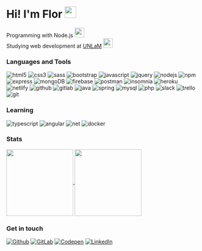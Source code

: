 <h1>Hi! I'm Flor <img src="https://media.giphy.com/media/LFhufPNdTmlKynSCu5/giphy.gif" width="30"></h1>

<p>Programming with Node.js <img src="https://media.giphy.com/media/cIn5fTcjnKhStIeAef/giphy.gif" width="25"></br>
Studying web development at <a href="https://www.unlam.edu.ar/index.php">UNLaM</a> <img src="https://media.giphy.com/media/LpiVeIRgrqVsZJpM5H/giphy.gif" width="25">
</em></p>

<h3>Languages and Tools</h3>
<p>
  <img alt="html5" src="https://img.shields.io/badge/-HTML5-E34F26?style=flat-square&logo=html5&logoColor=white" />
  <img alt="css3" src="https://img.shields.io/badge/-CSS3-1572B6?style=flat-square&logo=html5&logoColor=white" />
  <img alt="sass" src="https://img.shields.io/badge/-Sass-CC6699?style=flat-square&logo=sass&logoColor=white" />
  <img alt="bootstrap" src="https://img.shields.io/badge/-Bootstrap-563D7C?style=flat-square&logo=bootstrap&logoColor=white" />
  <img alt="javascript" src="https://img.shields.io/badge/-Javascript-F7DF1E?style=flat-square&logo=javascript&logoColor=black" />  
  <img alt="jquery" src="https://img.shields.io/badge/-jQuery-0769AD?style=flat-square&logo=jquery&logoColor=white" />  
  <img alt="nodejs" src="https://img.shields.io/badge/-Nodejs-43853d?style=flat-square&logo=Node.js&logoColor=white" />
  <img alt="npm" src="https://img.shields.io/badge/-NPM-CB3837?style=flat-square&logo=npm&logoColor=white" />
  <img alt="express" src="https://img.shields.io/badge/-Express-202124?style=flat-square&logo=express&logoColor=white" />
  <img alt="mongoDB" src="https://img.shields.io/badge/-MongoDB-13aa52?style=flat-square&logo=mongodb&logoColor=white" />
  <img alt="firebase" src="https://img.shields.io/badge/-Firebase-ffca28?style=flat-square&logo=firebase&logoColor=white" />
  <img alt="postman" src="https://img.shields.io/badge/-Postman-FF6C37?style=flat-square&logo=postman&logoColor=white" />
  <img alt="insomnia" src="https://img.shields.io/badge/-Insomnia-5849BE?style=flat-square&logo=insomnia&logoColor=white" />
  <img alt="heroku" src="https://img.shields.io/badge/-Heroku-430098?style=flat-square&logo=heroku&logoColor=white" />
  <img alt="netlify" src="https://img.shields.io/badge/-Netlify-00C7B7?style=flat-square&logo=netlify&logoColor=white" />
  <img alt="github" src="https://img.shields.io/badge/-GitHub-000?style=flat-square&logo=github&logoColor=white" />
  <img alt="gitlab" src="https://img.shields.io/badge/-GitLab-330F63?style=flat-square&logo=gitlab&logoColor=white" />
  <img alt="java" src="https://img.shields.io/badge/-Java-E01E23?style=flat-square&logo=java&logoColor=white" />
  <img alt="spring" src="https://img.shields.io/badge/-Spring-6DB33F?style=flat-square&logo=spring&logoColor=white" />
  <img alt="mysql" src="https://img.shields.io/badge/-MySQL-00000F?style=flat-square&logo=mysql&logoColor=white" />
  <img alt="php" src="https://img.shields.io/badge/-PHP-828CB4?style=flat-square&logo=php&logoColor=white" />
  <img alt="slack" src="https://img.shields.io/badge/-Slack-4A154B?style=flat-square&logo=slack&logoColor=white" />  
  <img alt="trello" src="https://img.shields.io/badge/-Trello-017AC2?style=flat-square&logo=trello&logoColor=white" />
  <img alt="git" src="https://img.shields.io/badge/-Git-F05032?style=flat-square&logo=git&logoColor=white" />
</p>

<h3>Learning</h3>
<p>
  <img alt="typescript" src="https://img.shields.io/badge/-TypeScript-007ACC?style=flat-square&logo=typescript&logoColor=white" />
  <img alt="angular" src="https://img.shields.io/badge/-Angular-DD0031?style=flat-square&logo=angular&logoColor=white" />
  <img alt="net" src="https://img.shields.io/badge/-.NET-5C2D91?style=flat-square&logo=angular&logoColor=white" />
  <img alt="docker" src="https://img.shields.io/badge/-Docker-46a2f1?style=flat-square&logo=docker&logoColor=white" />

</p>

<h3>Stats</h3>
<p>
  <a href="https://github.com/anuraghazra/github-readme-stats" title="Go to Source">
    <img height=175 align="center" src="https://github-readme-stats.vercel.app/api?username=florencialp&show_icons=true&theme=radical">
  </a>
  <a href="https://github.com/anuraghazra/github-readme-stats">
  <img height=175 align="center" src="https://github-readme-stats.vercel.app/api/top-langs/?username=florencialp&langs_count=4&theme=radical" />
  </a>
</p>




<h3>Get in touch</h3>
<p>
  <a href="https://github.com/florencialp" target="_blank"><img alt="Github" src="https://img.shields.io/badge/GitHub-%2312100E.svg?&style=for-the-badge&logo=Github&logoColor=white" /></a> 
   <a href="https://gitlab.com/florencialp" target="_blank"><img alt="GitLab" src="https://img.shields.io/badge/GitLab-330F63?style=for-the-badge&logo=gitlab&logoColor=white" /></a> 
   <a href="https://codepen.io/florencialp" target="_blank"><img alt="Codepen" src="https://img.shields.io/badge/Codepen-%2312100E.svg?&style=for-the-badge&logo=Codepen&logoColor=white" /></a> 
 <a href="https://www.linkedin.com/in/florencialp" target="_blank"><img alt="LinkedIn" src="https://img.shields.io/badge/linkedin-%230077B5.svg?&style=for-the-badge&logo=linkedin&logoColor=white" /></a> 
  
</p>
